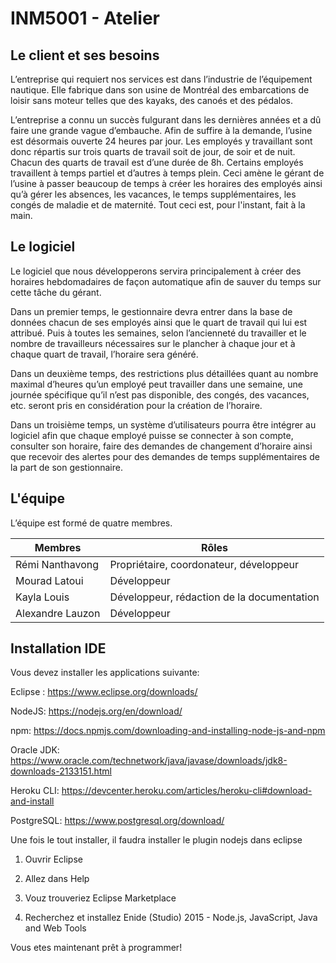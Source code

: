 # INM5001 - Atelier

## Le client et ses besoins

L’entreprise qui requiert nos services est dans l’industrie de l’équipement nautique. Elle fabrique dans son usine de Montréal des embarcations de loisir sans moteur telles que des kayaks, des canoés et des pédalos. 

L’entreprise a connu un succès fulgurant dans les dernières années et a dû faire une grande vague d’embauche. Afin de suffire à la demande, l’usine est désormais ouverte 24 heures par jour. Les employés y travaillant sont donc répartis sur trois quarts de travail soit de jour, de soir et de nuit. Chacun des quarts de travail est d’une durée de 8h. Certains employés travaillent à temps partiel et d’autres à temps plein. Ceci amène le gérant de l’usine à passer beaucoup de temps à créer les horaires des employés ainsi qu’à gérer les absences, les vacances, le temps supplémentaires, les congés de maladie et de maternité. Tout ceci est, pour l'instant, fait à la main.

## Le logiciel

Le logiciel que nous développerons servira principalement à créer des horaires hebdomadaires de façon automatique afin de sauver du temps sur cette tâche du gérant. 

Dans un premier temps, le gestionnaire devra entrer dans la base de données chacun de ses employés ainsi que le quart de travail qui lui est attribué. Puis à toutes les semaines, selon l’ancienneté du travailler et le nombre de travailleurs nécessaires sur le plancher à chaque jour et à chaque quart de travail, l’horaire sera généré.

Dans un deuxième temps, des restrictions plus détaillées quant au nombre maximal d’heures qu’un employé peut travailler dans une semaine, une journée spécifique qu’il n’est pas disponible, des congés, des vacances, etc. seront pris en considération pour la création de l’horaire.

Dans un troisième temps, un système d’utilisateurs pourra être intégrer au logiciel afin que chaque employé puisse se connecter à son compte, consulter son horaire, faire des demandes de changement d’horaire ainsi que recevoir des alertes pour des demandes de temps supplémentaires de la part de son gestionnaire.

## L'équipe

L’équipe est formé de quatre membres.

| Membres  | Rôles |
| ------------- | ------------- |
| Rémi Nanthavong  | Propriétaire, coordonateur, développeur |
| Mourad  Latoui | Développeur |
| Kayla Louis  | Développeur, rédaction de la documentation |
| Alexandre Lauzon | Développeur  |

## Installation IDE

Vous devez installer les applications suivante: 

Eclipse : https://www.eclipse.org/downloads/

NodeJS: https://nodejs.org/en/download/

npm: https://docs.npmjs.com/downloading-and-installing-node-js-and-npm

Oracle JDK: https://www.oracle.com/technetwork/java/javase/downloads/jdk8-downloads-2133151.html

Heroku CLI: https://devcenter.heroku.com/articles/heroku-cli#download-and-install

PostgreSQL: https://www.postgresql.org/download/

Une fois le tout installer, il faudra installer le plugin nodejs dans eclipse

 1) Ouvrir Eclipse
                            
 2) Allez dans Help
                            
 3) Vouz trouveriez Eclipse Marketplace
                            
 4) Recherchez et installez  Enide (Studio) 2015 - Node.js, JavaScript, Java and Web Tools
                            
                            
Vous etes maintenant prêt à programmer!    
